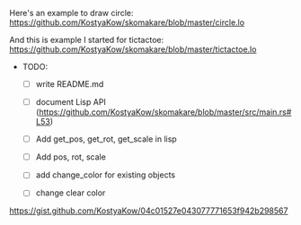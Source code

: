 Here's an example to draw circle:
https://github.com/KostyaKow/skomakare/blob/master/circle.lo

And this is example I started for tictactoe:
https://github.com/KostyaKow/skomakare/blob/master/tictactoe.lo

- TODO:
   - [ ] write README.md
   - [ ] document Lisp API (https://github.com/KostyaKow/skomakare/blob/master/src/main.rs#L53)
   - [ ] Add get_pos, get_rot, get_scale in lisp
   - [ ] Add pos, rot, scale
   - [ ] add change_color for existing objects
   - [ ] change clear color


https://gist.github.com/KostyaKow/04c01527e043077771653f942b298567
